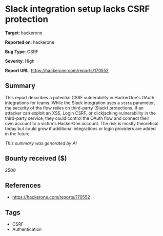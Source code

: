 # Slack integration setup lacks CSRF protection

**Target**: hackerone

**Reported on**: hackerone

**Bug Type**: CSRF

**Severity**: High

**Report URL**: https://hackerone.com/reports/170552

## Summary
This report describes a potential CSRF vulnerability in HackerOne's OAuth integrations for teams. 
While the Slack integration uses a `state` parameter, the security of the flow relies on third-party (Slack) protections. 
If an attacker can exploit an XSS, Login CSRF, or clickjacking vulnerability in the third-party service, they could control the OAuth flow and connect their own account to a victim's HackerOne account. 
The risk is mostly theoretical today but could grow if additional integrations or login providers are added in the future.  

_This summary was generated by AI_

## Bounty received ($)
2500

## References
- https://hackerone.com/reports/170552
## Tags
- CSRF
- Authentication
